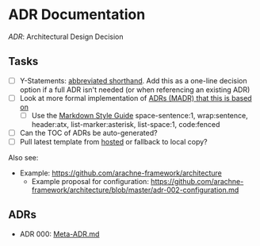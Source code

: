 # ADR Documentation

*ADR*: Architectural Design Decision

## Tasks

- [ ] Y-Statements: [abbreviated shorthand](https://medium.com/olzzio/y-statements-10eb07b5a177). Add this as a one-line decision option if a full ADR isn't needed (or when referencing an existing ADR)
- [ ] Look at more formal implementation of [ADRs (MADR) that this is based on](https://adr.github.io/madr/)
  - [ ] Use the [Markdown Style Guide](http://www.cirosantilli.com/markdown-style-guide/) space-sentence:1, wrap:sentence, header:atx, list-marker:asterisk, list-space:1, code:fenced
- [ ] Can the TOC of ADRs be auto-generated?
- [ ] Pull latest template from [hosted](https://github.com/adr/madr/blob/master/template/template.md) or fallback to local copy?

Also see:

- Example: https://github.com/arachne-framework/architecture
  - Example proposal for configuration: https://github.com/arachne-framework/architecture/blob/master/adr-002-configuration.md

## ADRs

- ADR 000: [Meta-ADR.md](./000-Meta-ADR.md)
